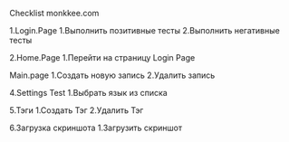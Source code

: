 Checklist monkkee.com 

1.Login.Page
 1.Выполнить позитивные тесты
 2.Выполнить негативные тесты

2.Home.Page
 1.Перейти на страницу Login Page 

Main.page
 1.Создать новую запись 
 2.Удалить запись 

4.Settings Test
 1.Выбрать язык из списка

5.Тэги
1.Создать Тэг
2.Удалить Тэг

6.Загрузка скриншота
 1.Загрузить скриншот